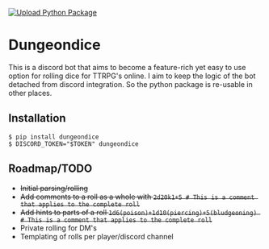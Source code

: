 [![Upload Python Package](https://github.com/jwizzle/dungeondice/actions/workflows/python-publish.yml/badge.svg)](https://github.com/jwizzle/dungeondice/actions/workflows/python-publish.yml)

# Dungeondice

This is a discord bot that aims to become a feature-rich yet easy to use option for rolling dice for TTRPG's online.
I aim to keep the logic of the bot detached from discord integration. So the python package is re-usable in other places.

## Installation

```
$ pip install dungeondice
$ DISCORD_TOKEN="$TOKEN" dungeondice
```

## Roadmap/TODO

- ~~Initial parsing/rolling~~
- ~~Add comments to a roll as a whole with `2d20k1+5 # This is a comment that applies to the complete roll`~~
- ~~Add hints to parts of a roll `1d6(poison)+1d10(piercing)+5(bludgeoning) # This is a comment that applies to the complete roll`~~
- Private rolling for DM's
- Templating of rolls per player/discord channel
